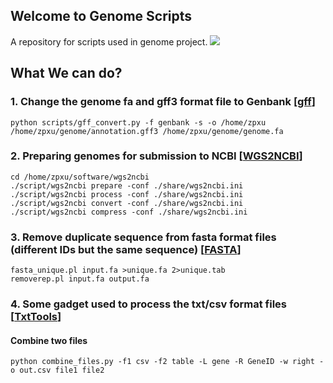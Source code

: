 ## Welcome to Genome Scripts

A repository for scripts used in genome project.
![](https://raw.githubusercontent.com/wiki/tiramisutes/blog_image/genome_scripts.png)
## What We can do?
### 1. Change the genome fa and gff3 format file to Genbank [[gff](https://github.com/tiramisutes/Genome_Scripts/tree/master/gff)]
```
python scripts/gff_convert.py -f genbank -s -o /home/zpxu /home/zpxu/genome/annotation.gff3 /home/zpxu/genome/genome.fa
```
### 2. Preparing genomes for submission to NCBI [[WGS2NCBI](https://github.com/tiramisutes/Genome_Scripts/tree/master/wgs2ncbi)]
```
cd /home/zpxu/software/wgs2ncbi
./script/wgs2ncbi prepare -conf ./share/wgs2ncbi.ini
./script/wgs2ncbi process -conf ./share/wgs2ncbi.ini
./script/wgs2ncbi convert -conf ./share/wgs2ncbi.ini
./script/wgs2ncbi compress -conf ./share/wgs2ncbi.ini
```
### 3. Remove duplicate sequence from fasta format files (different IDs but the same sequence) [[FASTA](https://github.com/tiramisutes/Genome_Scripts/tree/master/FASTA)]
```
fasta_unique.pl input.fa >unique.fa 2>unique.tab
removerep.pl input.fa output.fa
```
### 4. Some gadget used to process the txt/csv format files [[TxtTools](https://github.com/tiramisutes/Genome_Scripts/tree/master/TxtTools)]
#### Combine two files
```
python combine_files.py -f1 csv -f2 table -L gene -R GeneID -w right -o out.csv file1 file2
```
